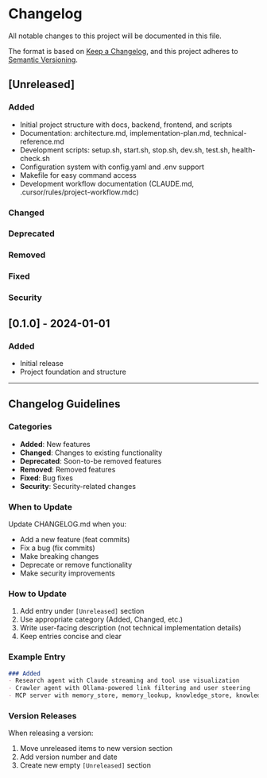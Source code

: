 # Changelog

All notable changes to this project will be documented in this file.

The format is based on [Keep a Changelog](https://keepachangelog.com/en/1.0.0/),
and this project adheres to [Semantic Versioning](https://semver.org/spec/v2.0.0.html).

## [Unreleased]

### Added
- Initial project structure with docs, backend, frontend, and scripts
- Documentation: architecture.md, implementation-plan.md, technical-reference.md
- Development scripts: setup.sh, start.sh, stop.sh, dev.sh, test.sh, health-check.sh
- Configuration system with config.yaml and .env support
- Makefile for easy command access
- Development workflow documentation (CLAUDE.md, .cursor/rules/project-workflow.mdc)

### Changed

### Deprecated

### Removed

### Fixed

### Security

## [0.1.0] - 2024-01-01

### Added
- Initial release
- Project foundation and structure

---

## Changelog Guidelines

### Categories
- **Added**: New features
- **Changed**: Changes to existing functionality
- **Deprecated**: Soon-to-be removed features
- **Removed**: Removed features
- **Fixed**: Bug fixes
- **Security**: Security-related changes

### When to Update
Update CHANGELOG.md when you:
- Add a new feature (feat commits)
- Fix a bug (fix commits)
- Make breaking changes
- Deprecate or remove functionality
- Make security improvements

### How to Update
1. Add entry under `[Unreleased]` section
2. Use appropriate category (Added, Changed, etc.)
3. Write user-facing description (not technical implementation details)
4. Keep entries concise and clear

### Example Entry
```markdown
### Added
- Research agent with Claude streaming and tool use visualization
- Crawler agent with Ollama-powered link filtering and user steering
- MCP server with memory_store, memory_lookup, knowledge_store, knowledge_search tools
```

### Version Releases
When releasing a version:
1. Move unreleased items to new version section
2. Add version number and date
3. Create new empty `[Unreleased]` section
